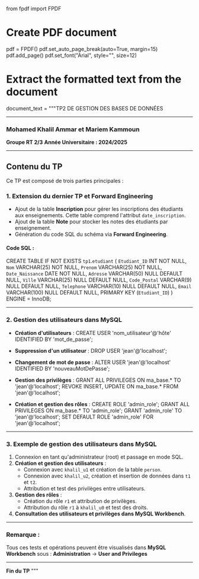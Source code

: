 from fpdf import FPDF

# Create PDF document
pdf = FPDF()
pdf.set_auto_page_break(auto=True, margin=15)
pdf.add_page()
pdf.set_font("Arial", style="", size=12)

# Extract the formatted text from the document
document_text = """TP2 DE GESTION DES BASES DE DONNÉES

---

### Mohamed Khalil Ammar et Mariem Kammoun
**Groupe RT 2/3**
**Année Universitaire : 2024/2025**

---

## Contenu du TP

Ce TP est composé de trois parties principales :

### 1. Extension du dernier TP et Forward Engineering
- Ajout de la table **Inscription** pour gérer les inscriptions des étudiants aux enseignements. Cette table comprend l'attribut `date_inscription`.
- Ajout de la table **Note** pour stocker les notes des étudiants par enseignement.
- Génération du code SQL du schéma via **Forward Engineering**.

#### Code SQL :
CREATE TABLE IF NOT EXISTS `tp1`.`etudiant` (
  `Etudiant_ID` INT NOT NULL,
  `Nom` VARCHAR(25) NOT NULL,
  `Prenom` VARCHAR(25) NOT NULL,
  `Date_Naissance` DATE NOT NULL,
  `Adresse` VARCHAR(50) NULL DEFAULT NULL,
  `Ville` VARCHAR(25) NULL DEFAULT NULL,
  `Code_Postal` VARCHAR(9) NULL DEFAULT NULL,
  `Telephone` VARCHAR(10) NULL DEFAULT NULL,
  `Email` VARCHAR(100) NULL DEFAULT NULL,
  PRIMARY KEY (`Etudiant_ID`)
) ENGINE = InnoDB;

---

### 2. Gestion des utilisateurs dans MySQL
- **Création d'utilisateurs** :
CREATE USER 'nom_utilisateur'@'hôte' IDENTIFIED BY 'mot_de_passe';

- **Suppression d'un utilisateur** :
DROP USER 'jean'@'localhost';

- **Changement de mot de passe** :
ALTER USER 'jean'@'localhost' IDENTIFIED BY 'nouveauMotDePasse';

- **Gestion des privilèges** :
GRANT ALL PRIVILEGES ON ma_base.* TO 'jean'@'localhost';
REVOKE INSERT, UPDATE ON ma_base.* FROM 'jean'@'localhost';

- **Création et gestion des rôles** :
CREATE ROLE 'admin_role';
GRANT ALL PRIVILEGES ON ma_base.* TO 'admin_role';
GRANT 'admin_role' TO 'jean'@'localhost';
SET DEFAULT ROLE 'admin_role' FOR 'jean'@'localhost';

---

### 3. Exemple de gestion des utilisateurs dans MySQL

1. Connexion en tant qu'administrateur (root) et passage en mode SQL.
2. **Création et gestion des utilisateurs** :
   - Connexion avec `khalil_u1` et création de la table `person`.
   - Connexion avec `khalil_u2`, création et insertion de données dans `t1` et `t2`.
   - Attribution et test des privilèges entre utilisateurs.
3. **Gestion des rôles** :
   - Création du rôle `r1` et attribution de privilèges.
   - Attribution du rôle `r1` à `khalil_u0` et test des droits.
4. **Consultation des utilisateurs et privilèges dans MySQL Workbench**.

---

### Remarque :
Tous ces tests et opérations peuvent être visualisés dans **MySQL Workbench** sous :
**Administration** → **User and Privileges**

---

**Fin du TP**
"""

